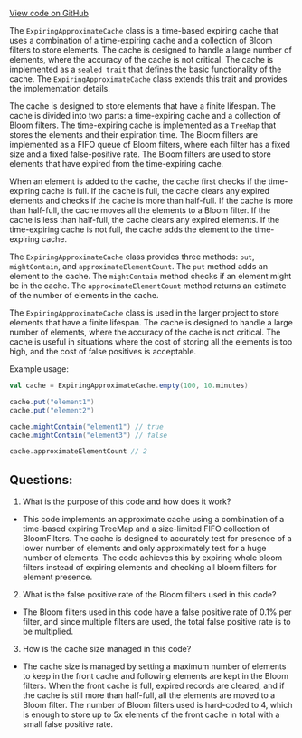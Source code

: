 [View code on GitHub](https://github.com/ergoplatform/ergo/src/main/scala/org/ergoplatform/nodeView/mempool/ExpiringApproximateCache.scala)

The `ExpiringApproximateCache` class is a time-based expiring cache that uses a combination of a time-expiring cache and a collection of Bloom filters to store elements. The cache is designed to handle a large number of elements, where the accuracy of the cache is not critical. The cache is implemented as a `sealed trait` that defines the basic functionality of the cache. The `ExpiringApproximateCache` class extends this trait and provides the implementation details.

The cache is designed to store elements that have a finite lifespan. The cache is divided into two parts: a time-expiring cache and a collection of Bloom filters. The time-expiring cache is implemented as a `TreeMap` that stores the elements and their expiration time. The Bloom filters are implemented as a FIFO queue of Bloom filters, where each filter has a fixed size and a fixed false-positive rate. The Bloom filters are used to store elements that have expired from the time-expiring cache.

When an element is added to the cache, the cache first checks if the time-expiring cache is full. If the cache is full, the cache clears any expired elements and checks if the cache is more than half-full. If the cache is more than half-full, the cache moves all the elements to a Bloom filter. If the cache is less than half-full, the cache clears any expired elements. If the time-expiring cache is not full, the cache adds the element to the time-expiring cache.

The `ExpiringApproximateCache` class provides three methods: `put`, `mightContain`, and `approximateElementCount`. The `put` method adds an element to the cache. The `mightContain` method checks if an element might be in the cache. The `approximateElementCount` method returns an estimate of the number of elements in the cache.

The `ExpiringApproximateCache` class is used in the larger project to store elements that have a finite lifespan. The cache is designed to handle a large number of elements, where the accuracy of the cache is not critical. The cache is useful in situations where the cost of storing all the elements is too high, and the cost of false positives is acceptable. 

Example usage:

```scala
val cache = ExpiringApproximateCache.empty(100, 10.minutes)

cache.put("element1")
cache.put("element2")

cache.mightContain("element1") // true
cache.mightContain("element3") // false

cache.approximateElementCount // 2
```
## Questions: 
 1. What is the purpose of this code and how does it work?
- This code implements an approximate cache using a combination of a time-based expiring TreeMap and a size-limited FIFO collection of BloomFilters. The cache is designed to accurately test for presence of a lower number of elements and only approximately test for a huge number of elements. The code achieves this by expiring whole bloom filters instead of expiring elements and checking all bloom filters for element presence.

2. What is the false positive rate of the Bloom filters used in this code?
- The Bloom filters used in this code have a false positive rate of 0.1% per filter, and since multiple filters are used, the total false positive rate is to be multiplied.

3. How is the cache size managed in this code?
- The cache size is managed by setting a maximum number of elements to keep in the front cache and following elements are kept in the Bloom filters. When the front cache is full, expired records are cleared, and if the cache is still more than half-full, all the elements are moved to a Bloom filter. The number of Bloom filters used is hard-coded to 4, which is enough to store up to 5x elements of the front cache in total with a small false positive rate.